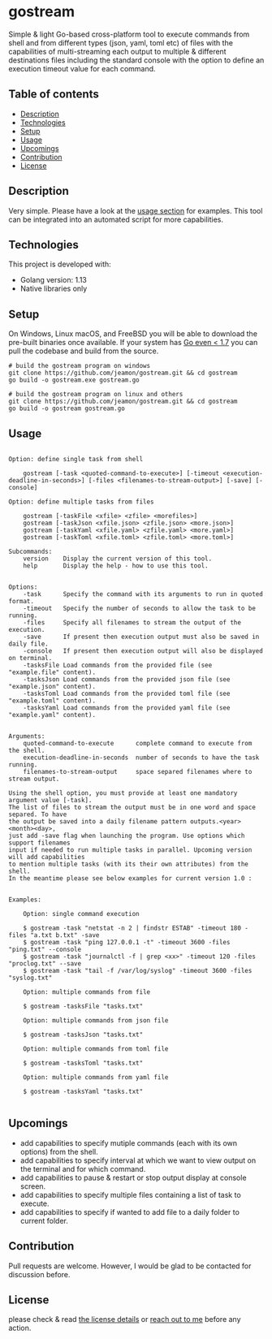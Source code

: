 # gostream

Simple & light Go-based cross-platform tool to execute commands from shell and from different types (json, yaml, toml etc) of files with the capabilities of multi-streaming each output to multiple & different destinations files including the standard console with the option to define an execution timeout value for each command. 



## Table of contents
* [Description](#description)
* [Technologies](#technologies)
* [Setup](#setup)
* [Usage](#usage)
* [Upcomings](#upcomings)
* [Contribution](#contribution)
* [License](#license)


## Description

Very simple. Please have a look at the [usage section](#usage) for examples.
This tool can be integrated into an automated script for more capabilities.



## Technologies

This project is developed with:
* Golang version: 1.13
* Native libraries only


## Setup

On Windows, Linux macOS, and FreeBSD you will be able to download the pre-built binaries once available.
If your system has [Go even < 1.7](https://golang.org/dl/) you can pull the codebase and build from the source.

```
# build the gostream program on windows
git clone https://github.com/jeamon/gostream.git && cd gostream
go build -o gostream.exe gostream.go

# build the gostream program on linux and others
git clone https://github.com/jeamon/gostream.git && cd gostream
go build -o gostream gostream.go
```


## Usage


```Usage:
    
Option: define single task from shell

    gostream [-task <quoted-command-to-execute>] [-timeout <execution-deadline-in-seconds>] [-files <filenames-to-stream-output>] [-save] [-console]

Option: define multiple tasks from files

    gostream [-taskFile <xfile> <zfile> <morefiles>]
    gostream [-taskJson <xfile.json> <zfile.json> <more.json>]
    gostream [-taskYaml <xfile.yaml> <zfile.yaml> <more.yaml>]
    gostream [-taskToml <xfile.toml> <zfile.toml> <more.toml>]

Subcommands:
    version    Display the current version of this tool.
    help       Display the help - how to use this tool.


Options:
    -task      Specify the command with its arguments to run in quoted format.
    -timeout   Specify the number of seconds to allow the task to be running.
    -files     Specify all filenames to stream the output of the execution.
    -save      If present then execution output must also be saved in daily file.
    -console   If present then execution output will also be displayed on terminal.
    -tasksFile Load commands from the provided file (see "example.file" content).
    -tasksJson Load commands from the provided json file (see "example.json" content).
    -tasksToml Load commands from the provided toml file (see "example.toml" content).
    -tasksYaml Load commands from the provided yaml file (see "example.yaml" content).
    

Arguments:
    quoted-command-to-execute      complete command to execute from the shell.
    execution-deadline-in-seconds  number of seconds to have the task running.
    filenames-to-stream-output     space separed filenames where to stream output.

Using the shell option, you must provide at least one mandatory argument value [-task].
The list of files to stream the output must be in one word and space separed. To have
the output be saved into a daily filename pattern outputs.<year><month><day>,
just add -save flag when launching the program. Use options which support filenames
input if needed to run multiple tasks in parallel. Upcoming version will add capabilities
to mention multiple tasks (with its their own attributes) from the shell.
In the meantime please see below examples for current version 1.0 :


Examples:

    Option: single command execution
    
    $ gostream -task "netstat -n 2 | findstr ESTAB" -timeout 180 -files "a.txt b.txt" -save
    $ gostream -task "ping 127.0.0.1 -t" -timeout 3600 -files "ping.txt" --console
    $ gostream -task "journalctl -f | grep <xx>" -timeout 120 -files "proclog.txt" --save
    $ gostream -task "tail -f /var/log/syslog" -timeout 3600 -files "syslog.txt"

    Option: multiple commands from file
    
    $ gostream -tasksFile "tasks.txt"

    Option: multiple commands from json file
    
    $ gostream -tasksJson "tasks.txt"

    Option: multiple commands from toml file
    
    $ gostream -tasksToml "tasks.txt"

    Option: multiple commands from yaml file
    
    $ gostream -tasksYaml "tasks.txt"
	
```


## Upcomings

* add capabilities to specify mutiple commands (each with its own options) from the shell.
* add capabilities to specify interval at which we want to view output on the terminal and for which command.
* add capabilities to pause & restart or stop output display at console screen.
* add capabilities to specify multiple files containing a list of task to execute.
* add capabilities to specify if wanted to add file to a daily folder to current folder.


## Contribution

Pull requests are welcome. However, I would be glad to be contacted for discussion before.


## License

please check & read [the license details](https://github.com/jeamon/gostream/blob/master/LICENSE) or [reach out to me](https://blog.cloudmentor-scale.com/contact) before any action.